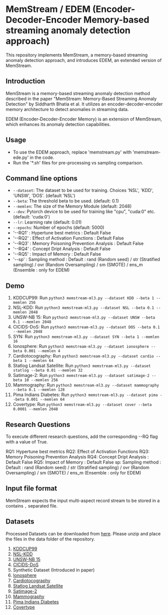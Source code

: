 # MemStream / EDEM (Encoder-Decoder-Encoder Memory-based streaming anomaly detection approach)


This repository implements MemStream, a memory-based streaming anomaly detection approach, and introduces EDEM, an extended version of MemStream.

## Introduction

MemStream is a memory-based streaming anomaly detection method described in the paper "MemStream: Memory-Based Streaming Anomaly Detection" by Siddharth Bhatia et al. It utilizes an encoder-decoder-encoder memory architecture to detect anomalies in streaming data.

EDEM (Encoder-Decoder-Encoder Memory) is an extension of MemStream, which enhances its anomaly detection capabilities.

## Usage

* To use the EDEM approach, replace 'memstream.py' with 'memstream-ede.py' in the code.
* Run the '*.sh' files for pre-processing vs sampling comparison.

## Command line options
  * `--dataset`: The dataset to be used for training. Choices 'NSL', 'KDD', 'UNSW', 'DOS'. (default 'NSL')
  * `--beta`: The threshold beta to be used. (default: 0.1)
  * `--memlen`: The size of the Memory Module (default: 2048)
  * `--dev`: Pytorch device to be used for training like "cpu", "cuda:0" etc. (default: 'cuda:0')
  * `--lr`: Learning rate (default: 0.01)
  * `--epochs`: Number of epochs (default: 5000)
  * '--RQ1' : Hypertune best metrics : Default False
  * '--RQ2' : Effect of Activation Functions : Default False
  * '--RQ3' : Memory Poisoning Prevention Analysis : Default False
  * '--RQ4' : Concept Dript Analysis : Default False
  * '--RQ5' : Impact of Memory : Default False
  * '--sp' : Sampling method : Default : rand (Random seed) / str (Stratified sampling) / ovr (Random Oversampling) / sm (SMOTE) / ens_m (Ensemble : only for EDEM)

## Demo

1. KDDCUP99: Run `python3 memstream-ml3.py --dataset KDD --beta 1 --memlen 256`
2. NSL-KDD: Run `python3 memstream-ml3.py --dataset NSL --beta 0.1 --memlen 2048`
3. UNSW-NB 15: Run `python3 memstream-ml3.py --dataset UNSW --beta 0.1 --memlen 2048`
4. CICIDS-DoS: Run `python3 memstream-ml3.py --dataset DOS --beta 0.1 --memlen 2048`
5. SYN: Run `python3 memstream-ml3.py --dataset SYN --beta 1 --memlen 16`
6. Ionosphere: Run `python3 memstream-ml3.py --dataset ionosphere --beta 0.001 --memlen 4`
7. Cardiotocography: Run `python3 memstream-ml3.py --dataset cardio --beta 1 --memlen 64`
8. Statlog Landsat Satellite: Run `python3 memstream-ml3.py --dataset statlog --beta 0.01 --memlen 32`
9. Satimage-2: Run `python3 memstream-ml3.py --dataset satimage-2 --beta 10 --memlen 256`
10. Mammography: Run `python3 memstream-ml3.py --dataset mammography --beta 0.1 --memlen 128`
11. Pima Indians Diabetes: Run `python3 memstream-ml3.py --dataset pima --beta 0.001 --memlen 64`
12. Covertype: Run `python3 memstream-ml3.py --dataset cover --beta 0.0001 --memlen 2048`


## Research Questions
To execute different research questions, add the corresponding --RQ flag with a value of True.

RQ1: Hypertune best metrics
RQ2: Effect of Activation Functions
RQ3: Memory Poisoning Prevention Analysis
RQ4: Concept Dript Analysis : Default False
RQ5: Impact of Memory : Default False
sp: Sampling method : Default : rand (Random seed) / str (Stratified sampling) / ovr (Random Oversampling) / sm (SMOTE) / ens_m (Ensemble : only for EDEM)



## Input file format
MemStream expects the input multi-aspect record stream to be stored in a contains `,` separated file.

## Datasets
Processed Datasets can be downloaded from [here](https://drive.google.com/file/d/1najJ13lSwPpB9lkGk-6ZzgAV65m8ux7Y/view?usp=sharing). Please unzip and place the files in the data folder of the repository.

1. [KDDCUP99](http://kdd.ics.uci.edu/databases/kddcup99/kddcup99.html)
2. [NSL-KDD](https://www.unb.ca/cic/datasets/nsl.html)
3. [UNSW-NB 15](https://www.unsw.adfa.edu.au/unsw-canberra-cyber/cybersecurity/ADFA-NB15-Datasets/)
4. [CICIDS-DoS](https://www.unb.ca/cic/datasets/ids-2018.html)
5. Synthetic Dataset (Introduced in paper)
6. [Ionosphere](https://archive.ics.uci.edu/ml/index.php)
7. [Cardiotocography](https://archive.ics.uci.edu/ml/index.php)
8. [Statlog Landsat Satellite](https://archive.ics.uci.edu/ml/index.php)
9. [Satimage-2](http://odds.cs.stonybrook.edu)
10. [Mammography](http://odds.cs.stonybrook.edu)
11. [Pima Indians Diabetes](https://archive.ics.uci.edu/ml/index.php)
12. [Covertype](https://archive.ics.uci.edu/ml/index.php)

